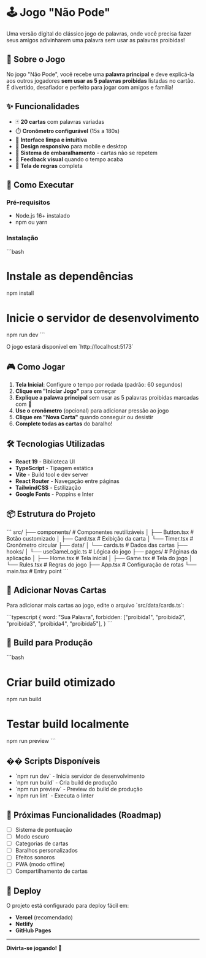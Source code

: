 # 🕹️ Jogo "Não Pode"

Uma versão digital do clássico jogo de palavras, onde você precisa fazer seus amigos adivinharem uma palavra sem usar as palavras proibidas!

## 🎯 Sobre o Jogo

No jogo "Não Pode", você recebe uma **palavra principal** e deve explicá-la aos outros jogadores **sem usar as 5 palavras proibidas** listadas no cartão. É divertido, desafiador e perfeito para jogar com amigos e família!

## ✨ Funcionalidades

- 🃏 **20 cartas** com palavras variadas
- ⏱️ **Cronômetro configurável** (15s a 180s)
- 🎨 **Interface limpa e intuitiva**
- 📱 **Design responsivo** para mobile e desktop
- 🔄 **Sistema de embaralhamento** - cartas não se repetem
- 🎉 **Feedback visual** quando o tempo acaba
- 📖 **Tela de regras** completa

## 🚀 Como Executar

### Pré-requisitos

- Node.js 16+ instalado
- npm ou yarn

### Instalação

\`\`\`bash
# Instale as dependências
npm install

# Inicie o servidor de desenvolvimento
npm run dev
\`\`\`

O jogo estará disponível em \`http://localhost:5173\`

## 🎮 Como Jogar

1. **Tela Inicial**: Configure o tempo por rodada (padrão: 60 segundos)
2. **Clique em "Iniciar Jogo"** para começar
3. **Explique a palavra principal** sem usar as 5 palavras proibidas marcadas com 🚫
4. **Use o cronômetro** (opcional) para adicionar pressão ao jogo
5. **Clique em "Nova Carta"** quando conseguir ou desistir
6. **Complete todas as cartas** do baralho!

## 🛠️ Tecnologias Utilizadas

- **React 19** - Biblioteca UI
- **TypeScript** - Tipagem estática
- **Vite** - Build tool e dev server
- **React Router** - Navegação entre páginas
- **TailwindCSS** - Estilização
- **Google Fonts** - Poppins e Inter

## 📦 Estrutura do Projeto

\`\`\`
src/
├── components/        # Componentes reutilizáveis
│   ├── Button.tsx    # Botão customizado
│   ├── Card.tsx      # Exibição da carta
│   └── Timer.tsx     # Cronômetro circular
├── data/
│   └── cards.ts      # Dados das cartas
├── hooks/
│   └── useGameLogic.ts  # Lógica do jogo
├── pages/            # Páginas da aplicação
│   ├── Home.tsx      # Tela inicial
│   ├── Game.tsx      # Tela do jogo
│   └── Rules.tsx     # Regras do jogo
├── App.tsx           # Configuração de rotas
└── main.tsx          # Entry point
\`\`\`

## 📝 Adicionar Novas Cartas

Para adicionar mais cartas ao jogo, edite o arquivo \`src/data/cards.ts\`:

\`\`\`typescript
{
  word: "Sua Palavra",
  forbidden: ["proibida1", "proibida2", "proibida3", "proibida4", "proibida5"],
}
\`\`\`

## 🚀 Build para Produção

\`\`\`bash
# Criar build otimizado
npm run build

# Testar build localmente
npm run preview
\`\`\`

## �� Scripts Disponíveis

- \`npm run dev\` - Inicia servidor de desenvolvimento
- \`npm run build\` - Cria build de produção
- \`npm run preview\` - Preview do build de produção
- \`npm run lint\` - Executa o linter

## 🎯 Próximas Funcionalidades (Roadmap)

- [ ] Sistema de pontuação
- [ ] Modo escuro
- [ ] Categorias de cartas
- [ ] Baralhos personalizados
- [ ] Efeitos sonoros
- [ ] PWA (modo offline)
- [ ] Compartilhamento de cartas

## 📱 Deploy

O projeto está configurado para deploy fácil em:
- **Vercel** (recomendado)
- **Netlify**
- **GitHub Pages**

---

**Divirta-se jogando! 🎉**
